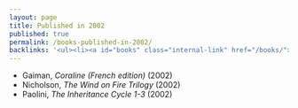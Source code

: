 ```yaml
---
layout: page
title: Published in 2002
published: true
permalink: /books-published-in-2002/
backlinks: '<ul><li><a id="books" class="internal-link" href="/books/">Books</a></li></ul>'
---
```


* Gaiman, _Coraline (French edition)_ (2002) 
* Nicholson, _The Wind on Fire Trilogy_ (2002) 
* Paolini, _The Inheritance Cycle 1-3_ (2002) 
